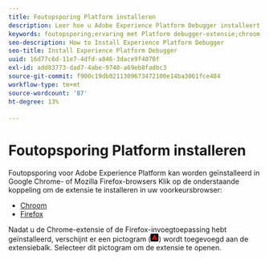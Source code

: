 ```yaml
---
title: Foutopsporing Platform installeren
description: Leer hoe u Adobe Experience Platform Debugger installeert.
keywords: foutopsporing;ervaring met Platform debugger-extensie;chroom;extensie;installeren
seo-description: How to Install Experience Platform Debugger
seo-title: Install Experience Platform Debugger
uuid: 16d77c6d-11e7-4dfd-a846-3dace9f4070f
exl-id: add83773-dad7-4abe-9740-a69eb8fadbc3
source-git-commit: f900c19db0211309673472100e14ba3061fce484
workflow-type: tm+mt
source-wordcount: '87'
ht-degree: 13%

---
```


# Foutopsporing Platform installeren

Foutopsporing voor Adobe Experience Platform kan worden geïnstalleerd in Google Chrome- of Mozilla Firefox-browsers Klik op de onderstaande koppeling om de extensie te installeren in uw voorkeursbrowser:

* [Chroom](https://chrome.google.com/webstore/detail/adobe-experience-platform/bfnnokhpnncpkdmbokanobigaccjkpob)
* [Firefox](https://addons.mozilla.org/nl/firefox/addon/adobe-experience-platform-dbg/)

Nadat u de Chrome-extensie of de Firefox-invoegtoepassing hebt geïnstalleerd, verschijnt er een pictogram (![](images/start-icon.jpg)) wordt toegevoegd aan de extensiebalk. Selecteer dit pictogram om de extensie te openen.
